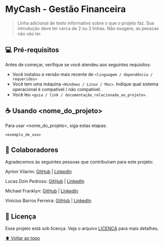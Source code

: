 # MyCash - Gestão Financeira

> Linha adicional de texto informativo sobre o que o projeto faz. Sua introdução deve ter cerca de 2 ou 3 linhas. Não exagere, as pessoas não vão ler.

## 💻 Pré-requisitos

Antes de começar, verifique se você atendeu aos seguintes requisitos:

- Você instalou a versão mais recente de `<linguagem / dependência / requeridos>`
- Você tem uma máquina `<Windows / Linux / Mac>`. Indique qual sistema operacional é compatível / não compatível.
- Você leu `<guia / link / documentação_relacionada_ao_projeto>`.

## ☕ Usando <nome_do_projeto>

Para usar <nome_do_projeto>, siga estas etapas:

```
<exemplo_de_uso>
```

## 🤝 Colaboradores

Agradecemos às seguintes pessoas que contribuíram para este projeto:

Ayrlon Vilarim: [GitHub](https://github.com/AyrlonDouglas) | [LinkedIn](https://www.linkedin.com/in/ayrlon/)

Lucas Dzin Pedroso: [GitHub](https://github.com/Dzin) | [LinkedIn](https://www.linkedin.com/in/lucas-dzin-pedroso/)

Michael Franklyn: [GitHub](https://github.com/MichaelFranklyn) | [LinkedIn](https://www.linkedin.com/in/michaelfranklyn-/)

Vinicius Barros Ferreira: [GitHub](https://github.com/vinibf) | [LinkedIn](https://www.linkedin.com/in/vini-bf/)

## 📝 Licença

Esse projeto está sob licença. Veja o arquivo [LICENÇA](LICENSE.md) para mais detalhes.

[⬆ Voltar ao topo](#nome-do-projeto)<br>
